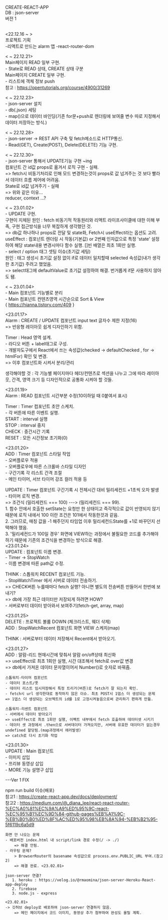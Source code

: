 
CREATE-REACT-APP<br/>
DB : json-server<br/>
버전 1<br/>
<br/>


<22.12.16 ~ >  
    프로젝트 기획  
    -리액트로 만드는 alarm 앱
    -react-router-dom


< ~ 22.12.21>  
    Main페이지 READ 일부 구현.  
    - State로 READ 상태, CREATE 상태 구분  
    Main페이지 CREATE 일부 구현.  
    - 리스트에 객체 정보 push  
    참고 : https://opentutorials.org/course/4900/31269  
  
  
< ~ 22.12.23>  
    - json-server 설치  
    - db(.json) 세팅  
    - map()으로 데이터 바인딩(기존 for문+push로 렌더링에 보여줄 변수 따로 지정해서 데이터 저장하는 방식.)  
  
  
< ~ 22.12.28>  
    - json-server -> REST API 구축 및 fetch메소드로 HTTP통신.  
    - Read(GET), Create(POST), Delete(DELETE) 기능 구현.  
  
< ~ 22.12.30>  
    - json-server 통해서 UPDATE기능 구현 ~ing  
    컴포넌트 간 id값 props로 옮겨서 로직 구현 - 실패.  
        => fetch시 비동기처리로 인해 모드 변경하는것이 props로 값 넘겨주는 것 보다 빨라서 데이터 흐름 제어에 어려움.  
    State로 id값 넘겨주기 - 실패  
        => 위와 같은 이유...  
    reducer, context ...?  
  
< ~ 23.01.02>  
    - UPDATE 구현.  
        구현이 지체된 원인 : fetch 비동기적 작동원리와 리액트 라이프사이클에 대한 이해 부족, 구현 접근방식을 너무 복잡하게 생각했던 것.  
        => db값 하나하나 props로 전달 및 state화, Fetch시 useEffect라는 옵션도 고려.  
        useEffect : 컴포넌트 렌더링 시 작동(기본값) or 2번째 인자값으로 특정 'state' 설정하여 해당 state내용 변경시마다 함수 실행. []빈 배열은 최초 1회만 실행.  
    - select / option 태그 셋팅 이슈(초기값 세팅)  
        원인 : 태그 생성시 초기값 설정 없이 if로 데이터 일치할때 selected 속성값(내가 생각한 초기값) 주려고 했었음.  
        => select태그에 defaultValue로 초기값 설정하여 해결. 번거롭게 if문 사용하지 않아도 됌.  
  
< ~ 23.01.04>  
    - Main 컴포넌트 기능별로 분리  
    - Main 컴포넌트 컨텐츠영역 시간순으로 Sort & View  
        { https://hianna.tistory.com/409 }  
  
  
<23.01.17>  
Alarm : CREATE / UPDATE 컴포넌트 input text 글자수 제한 지정(16)  
    => 반응형 레이아웃 쉽게 디자인하기 위함.  
  
Timer : Head 영역 설계.  
    - 라디오 버튼 + label태그로 구성.  
    - 개발자도구에서 React에서 쓰는 속성값(checked -> defaultChecked , for -> htmlFor) 확인 및 변경.  
    => 이후 컴포넌트화 시켜서 분리/관리  
  
생각해야할 것 : 각 기능별 페이지마다 헤더/컨텐츠로 섹션을 나누고 그에 따라 레이아웃, 간격, 영역 크기 등 디자인적으로 공통화 시켜야 할 것들.  
  
<23.01.19>  
Alarm : READ 컴포넌트 시간부분 수정(10이하일 때 0붙여서 표시)  
  
Timer : Timer 컴포넌트 초안 스케치.  
    - 각 버튼에 따른 이벤트 실행.  
    START : interval 실행  
    STOP : interval 중지  
    CHECK : 중간시간 기록  
    RESET : 모든 시간정보 초기화(0)  
  
<23.01.20>  
ADD : Timer 컴포넌트 스타일 작업  
    - 오버플로우 적용  
    - 오버플로우에 따른 스크롤바 스타일 디자인  
    - 구간기록 각 리스트 간격 조절  
    - 메인 타이머, 서브 타이머 강조 컬러 적용 등  
  
UPDATE : Timer 컴포넌트 구간기록 시 전체시간 대비 밀리세컨드 +1초씩 오차 발생  
     - 타이머 로직 변경.  
        => 조건식 (밀리세컨드 === 100) ---> (밀리세컨드 === 99).  
            1. 함수 안에서 호출한 setState는 요청만 한 상태이고 즉각적으로 값이 반영되지 않기 때문에 로직 내에서 100 이란 조건은 101에서 작동한것과 같음.  
            2. 그러므로, 매칭 값을 -1 해주던지 타임업 이후 밀리세컨드State를 +1로 바꾸던지 선택해야 했음.  
            3. '밀리세컨드가 100일 경우' 화면에 VIEW하는 과정에서 불필요한 코드를 추가해야 하기 때문에 기존의 조건식을 변경하는 방식으로 해결.  
<23.01.24>  
UPDATE : 컴포넌트 이름 변경.  
    - Timer -> StopWatch  
    - 이름 변경에 따른 path값 수정.  
  
THINK : 스톱워치 RECENT 컴포넌트 기능.  
    - StopWatchTimer 에서 서버로 데이터 전송하기.  
        => CHECK버튼 누를때마다 fetch 실행? 아니면 별도의 전송버튼 만들어서 한번에 보내기?  
        => db에 가장 최근 데이터만 저장되게 하려면 HOW?  
    - 서버로부터 데이터 받아와서 보여주기(fetch-get, array, map)  
  
<23.01.25>  
DELETE : 프로젝트 볼륨 DOWN (체크리스트, 웨더 삭제)  
ADD : StopWatchRecent 컴포넌트 화면 VIEW 스케치(map)  
  
THINK : 서버로부터 데이터 저장해서 Recent에서 받아오기.  
  
<23.01.27>  
ADD : 알람-리드 현재시간에 맞춰서 알람 on/off상태 최신화  
    => useEffect로 최초 1회만 실행, 시간 대조해서 fetch로 over값 변경  
    => db에서 가져온 데이터 문자열이어서 Number()로 숫자로 바꿔줌.  
  
	스톱워치-타이머 컴포넌트  
    - 데이터 포스트/풋  
    - 데이터 리스트 임시저장해서 특정 트리거(버튼)로 fetch가 잘 되는지 확인.  
    - fetch시 url 생각한대로 동작하지 않은 이슈. 최초 POST시 1뎁스 더 생성되는 문제  
    => 1뎁스 더 생성되는 오브젝트의 id를 1로 고정시켜놓음으로써 관리하기 편하게 만듦.  
  
    스톱워치-리센트 컴포넌트  
    - 서버에서 데이터 받아오기  
    => useEffect로 최초 1회만 실행, 이펙트 내부에서 fetch 호출하여 데이터셋 시키기  
    - 데이터 셋 과정에서 .then으로 서버데이터 가져오지만, 서버에 유효한 데이터가 없는경우 undefined 할당됨.(map과정에서 에러발생)  
    => catch로 다시 초기화 작업  
  
<23.01.30>  
UPDATE : Main 컴포넌트  
    - 이미지 삽입  
    - 프리뷰 동영상 삽입  
    - MORE 기능 설명구 삽입  
  
---Ver 1 FIX  
  
  
npm run build 이슈(배포)  
    참고1 : https://create-react-app.dev/docs/deployment/  
    참고2 : https://medium.com/@_diana_lee/react-react-router-%EC%A0%81%EC%9A%A9%ED%95%9C-react-%EC%95%B1%EC%9D%84-github-pages%EB%A1%9C-%EB%B0%B0%ED%8F%AC%ED%95%98%EB%8A%94-%EB%B2%95-5f6119c6a5d9  
  
    화면 안 나오는 문제  
    - 배포버전 index.html 내 script/link 경로 수정(/ -> ./)  
        => 해결 안됨.  
    - 라우팅 문제?  
        > BrowserRouter의 basename 속성값으로 process.env.PUBLIC_URL 부여.(참고2)  
        => 해결 완료. <23.02.01>  
    
    json-server 연결?  
       1. heroku : https://velog.io/@rmaomina/json-server-Heroku-React-app-deploy  
       2. firebase  
       3. node.js - express  
  
    <23.02.01>  
    -> 깃허브 deploy로 배포하여 json-server 연결하지 않음.  
        => 메인 페이지에서 코드 이미지, 동영상 추가 첨부하여 완성도 올릴 계획.  


  
